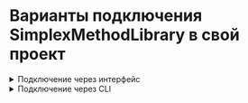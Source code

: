 # Варианты подключения SimplexMethodLibrary в свой проект

<details><summary>Подключение через интерфейс</summary>
  
![image](https://user-images.githubusercontent.com/91604515/136285265-79f495ae-f319-489d-b2d5-a8a28a73d1a0.png)

![image](https://user-images.githubusercontent.com/91604515/136285371-0ad81085-b543-4963-b659-e468b9e7564d.png)

![image](https://user-images.githubusercontent.com/91604515/136286140-0c5f6eb4-1b4f-4b15-991a-ffe1861a455c.png)
  
![image](https://user-images.githubusercontent.com/91604515/136288576-6d3f271a-f01e-4301-b1c9-5c63fec6bab7.png)

</details>

<details><summary>Подключение через CLI</summary>
  
**PowerShell** => *dotnet add package SimplexMethodLibrary --version 1.0.3*

**PackageManager** => *Install-Package SimplexMethodLibrary -Version 1.0.3*

</details>
